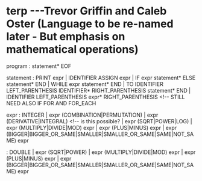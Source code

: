 # terp  ---Trevor Griffin and Caleb Oster (Language to be re-named later - But emphasis on mathematical operations)
program
  : statement* EOF

statement
  : PRINT expr
  | IDENTIFIER ASSIGN expr 
  | IF expr statement* ELSE statement* END
  | WHILE expr statement* END
  | TO IDENTIFIER LEFT_PARENTHESIS IDENTIFIER* RIGHT_PARENTHESIS statement* END
  | IDENTIFIER LEFT_PARENTHESIS expr* RIGHT_PARENTHESIS
	<!-- STILL NEED ALSO IF FOR AND FOR_EACH

expr
  : INTEGER
	| expr (COMBINATION|PERMUTATION)
	|	expr (DERIVATIVE|INTEGRAL) <!-- is this possible?
  | expr (SQRT|POWER|LOG)
  | expr (MULTIPLY|DIVIDE|MOD) expr
  | expr (PLUS|MINUS) expr
  | expr (BIGGER|BIGGER_OR_SAME|SMALLER|SMALLER_OR_SAME|SAME|NOT_SAME) expr
  
  : DOUBLE 
  | expr (SQRT|POWER)
  | expr (MULTIPLY|DIVIDE|MOD) expr
  | expr (PLUS|MINUS) expr
  | expr (BIGGER|BIGGER_OR_SAME|SMALLER|SMALLER_OR_SAME|SAME|NOT_SAME) expr
 
<!--https://twodee.org/blog/16542
Tiered system of expressions
expr
  : additive

additive
  : multiplicative ((PLUS|MINUS) multiplicative)*

multiplicative
  : repetition ((ASTERISK|DIVIDE|MOD) repetition)*

repetition
	: atom ((SQRT|POWER|LOG) atom)*

atom
  : IDENTIFIER
  | INTEGER|DOUBLE
